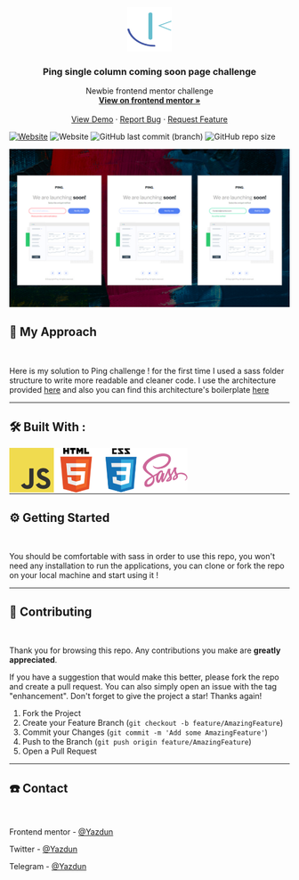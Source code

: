 <div id="top"></div>


<!-- PROJECT LOGO -->
<br />
<div align="center">
  <a href="https://www.frontendmentor.io/profile/Yazdun">
    <img src="images/README/frontend-mentor-seeklogo.com.svg" alt="Logo" width="80" height="80">
  </a>

<h3 align="center">Ping single column coming soon page challenge</h3>

  <p align="center">
    Newbie frontend mentor challenge
    <br />
    <a href="#"><strong>View on frontend mentor »</strong></a>
    <br />
    <br />
    <a href="https://yazdun-ping-single-column-coming-soon-page.netlify.app/">View Demo</a>
    ·
    <a href="https://github.com/Yazdun/frontend_mentor/issues">Report Bug</a>
    ·
    <a href="https://github.com/Yazdun/frontend_mentor/issues">Request Feature</a>
  </p>
</div>

[![Website](https://img.shields.io/website?down_color=critical&down_message=down&label=netlify&logo=netlify&style=for-the-badge&up_color=brightengreen&up_message=active&url=https%3A%2F%2Fyazdun-ping-single-column-coming-soon-page.netlify.app%2F)](https://yazdun-ping-single-column-coming-soon-page.netlify.app.netlify.app/)
![Website](https://img.shields.io/website?down_color=blue&down_message=newbie&label=difficulty&logo=frontendmentor&style=for-the-badge&up_color=blue&up_message=newbie&url=https%3A%2F%2Fwww.frontendmentor.io%2F)
![GitHub last commit (branch)](https://img.shields.io/github/last-commit/Yazdun/frontend_mentor/ping-single-column-coming-soon-page?logo=git&logoColor=white&style=for-the-badge)
![GitHub repo size](https://img.shields.io/github/repo-size/yazdun/frontend_mentor?color=violet&label=size&logo=github&style=for-the-badge)

![Preview of the solution](./images/README/preview.jpg)
## 🚀 My Approach 

<br/>

Here is my solution to Ping challenge ! for the first time I used a sass folder structure to write more readable and cleaner code. I use the architecture provided [here](https://sass-guidelin.es/#architecture) and also you can find this architecture's boilerplate [here](https://github.com/KittyGiraudel/sass-boilerplate)


---
## 🛠 Built With :



<img align="left" alt="JavaScript" width="80px" src="https://raw.githubusercontent.com/github/explore/80688e429a7d4ef2fca1e82350fe8e3517d3494d/topics/javascript/javascript.png" />
<img align="left" alt="HTML5" width="80px" src="https://raw.githubusercontent.com/github/explore/80688e429a7d4ef2fca1e82350fe8e3517d3494d/topics/html/html.png" />
<img align="left" alt="CSS3" width="80px" src="https://raw.githubusercontent.com/github/explore/80688e429a7d4ef2fca1e82350fe8e3517d3494d/topics/css/css.png" />
<img align="left" alt="Sass" width="80px" src="https://raw.githubusercontent.com/github/explore/80688e429a7d4ef2fca1e82350fe8e3517d3494d/topics/sass/sass.png" />

<br/>
<br/>
<br/>
<br/>


---
## ⚙️ Getting Started

<br/>


You should be comfortable with sass in order to use this repo, you won't need any installation to run the applications, you can clone or fork the repo on your local machine and start using it !

---
## 🤝 Contributing

<br/>

Thank you for browsing this repo. Any contributions you make are **greatly appreciated**.

If you have a suggestion that would make this better, please fork the repo and create a pull request. You can also simply open an issue with the tag "enhancement".
Don't forget to give the project a star! Thanks again!

1. Fork the Project
2. Create your Feature Branch (`git checkout -b feature/AmazingFeature`)
3. Commit your Changes (`git commit -m 'Add some AmazingFeature'`)
4. Push to the Branch (`git push origin feature/AmazingFeature`)
5. Open a Pull Request

---

<!-- CONTACT -->
## ☎️ Contact

<br/>

Frontend mentor - [@Yazdun](https://www.frontendmentor.io/profile/Yazdun)

Twitter - [@Yazdun](https://twitter.com/Yazdun) 

Telegram - [@Yazdun](https://t.me/Yazdun) 






